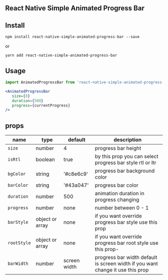 ## React Native Simple Animated Progress Bar

## Install

```npm install react-native-simple-animated-progress-bar --save```

or

```yarn add react-native-simple-animated-progress-bar```

## Usage

 ```jsx
import AnimatedProgressBar from 'react-native-simple-animated-progress-bar';

<AnimatedProgressBar
    size={8}
    duration={500}
    progress={currentProgress}
/>
 ```
## props

| name          | type            | default                     | description                                                               |
| ------------- | --------------- | --------------------------- | --------------------------------------------------------------------------|
| `size`      | number          | 4                        | progress bar height                                                      |
| `isRtl`       | boolean          | true                        | by this prop you can select progress bar style rtl or ltr                                                    |
| `bgColor`  | string         | '#c8e6c9'                       | progress bar background color                                     |
| `barColor`   | string | '#43a047'                        | progress bar color                                                      |
| `duration`     | number        | 500                        | animation duration in progress changing                                                         |
| `progress`      | number        | none                        | number between 0 - 1 |
| `barStyle`      | object or array        | none                        | if you want override progress bar style use this prop  |
| `rootStyle`      | object or array        | none                        |if you want override progress bar root style use this prop- |
| `barWidth`      | number        | screen width                        | progress bar width default is screen width if you want change it use this prop |
